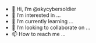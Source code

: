 - 👋 Hi, I’m @skycybersoldier
- 👀 I’m interested in ...
- 🌱 I’m currently learning ...
- 💞️ I’m looking to collaborate on ...
- 📫 How to reach me ...

<!---
skycybersoldier/skycybersoldier is a ✨ special ✨ repository because its `README.md` (this file) appears on your GitHub profile.
You can click the Preview link to take a look at your changes.
--->
